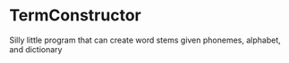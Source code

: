 # TermConstructor
Silly little program that can create word stems given phonemes, alphabet, and dictionary

